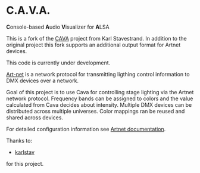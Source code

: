 C.A.V.A. 
====================

**C**onsole-based **A**udio **V**isualizer for **A**LSA

This is a fork of the [CAVA](https://github.com/karlstav/cava/) project from Karl Stavestrand.
In addition to the original project this fork supports an additional output format for Artnet devices.

This code is currently under development. 

[Art-net](https://en.wikipedia.org/wiki/Art-Net) is a network protocol for transmitting ligthing control
information to DMX devices over a network.

Goal of this project is to use Cava for controlling stage lighting via the Artnet network protocol.
Frequency bands can be assigned to colors and the value calculated from Cava decides about intensity.
Multiple DMX devices can be distributed across multiple universes. Color mappings ran be reused and
shared across devices.

For detailed configuration information see [Artnet documentation](artnet.md).

Thanks to:
* [karlstav](https://github.com/karlstav)

for this project.
